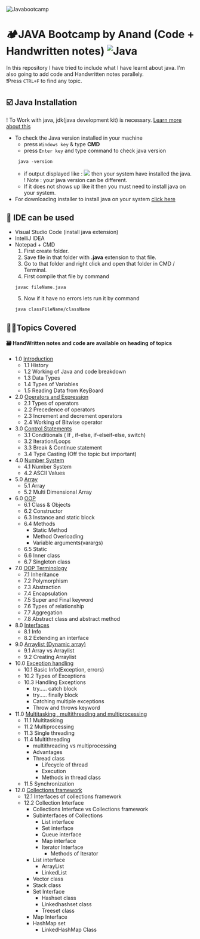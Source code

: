 <!-- ~ heading section -->

![Javabootcamp](https://socialify.git.ci/onlyanand10/Javabootcamp/image?description=1&descriptionEditable=Core%20java%20and%20DSA%20topics%20are%20covered%20in%20this%20repo%20with%20Handwritten%20Notes%20and%20code%20files&font=Source%20Code%20Pro&language=1&name=1&owner=1&theme=Light)

# 🏕️JAVA Bootcamp by Anand (Code + Handwritten notes) ![Java](https://img.shields.io/badge/java-%23ED8B00.svg?style=for-the-badge&logo=java&logoColor=white)

<!-- ~ Intro section  -->

In this repository I have tried to include what I have learnt about java.
I'm also going to add code and Handwritten notes parallely. <br>
❗Press `CTRL+F` to find any topic.

<!--~ jdk  -->

## ☑️ Java Installation

! To Work with java, jdk(java development kit) is necessary. [Learn more about this](https://github.com/onlyanand10/Javabootcamp/blob/main/MasterBox/1Introduction/1Introduction.pdf#page=4)

- To check the Java version installed in your machine
  - press `Windows key` & type **CMD**
  - press `Enter key` and type command to check java version
  ```java
   java -version
  ```
  - if output displayed like :
    ![](https://github.com/onlyanand10/Javabootcamp/blob/main/Assets/images/javaVersionCheck.jpg)
    then your system have installed the java.
    <br> ! Note : your java version can be different.
  - If it does not shows up like it then you must need to install java on your system.
- For downloading installer to install java on your system [click here](https://www.java.com/en/download/)

<!--~ IDE section  -->

## 🚀 IDE can be used

- Visual Studio Code
  (install java extension)
- IntelliJ IDEA
- Notepad + CMD
  1. First create folder.
  2. Save file in that folder with **.java** extension to that file.
  3. Go to that folder and right click and open that folder in CMD / Terminal.
  4. First compile that file by command
  ```
  javac fileName.java
  ```
  5. Now if it have no errors lets run it by command
  ```
  java classFileName/className
  ```

<!-- ~ index section  -->

## 🤏🏻Topics Covered

#### 🗃️ HandWritten notes and code are available on heading of topics

- 1.0 [Introduction](https://github.com/onlyanand10/Javabootcamp/blob/main/MasterBox/1_Introduction)
  - 1.1 History
  - 1.2 Working of Java and code breakdown
  - 1.3 Data Types
  - 1.4 Types of Variables
  - 1.5 Reading Data from KeyBoard
- 2.0 [Operators and Expression](https://github.com/onlyanand10/Javabootcamp/tree/main/MasterBox/2_OperatorsAndExpression)
  - 2.1 Types of operators
  - 2.2 Precedence of operators
  - 2.3 Increment and decrement operators
  - 2.4 Working of Bitwise operator
- 3.0 [Control Statements](https://github.com/onlyanand10/Javabootcamp/tree/main/MasterBox/3_ControlStatement)
  - 3.1 Conditionals
    ( If , if-else, if-elseif-else, switch)
  - 3.2 Iteration/Loops
  - 3.3 Break & Continue statement
  - 3.4 Type Casting (Off the topic but important)
- 4.0 [Number System](https://github.com/onlyanand10/Javabootcamp/tree/main/MasterBox/4_NumberSystem)
  - 4.1 Number System
  - 4.2 ASCII Values
- 5.0 [Array](https://github.com/onlyanand10/Javabootcamp/tree/main/MasterBox/5_Array)
  - 5.1 Array
  - 5.2 Multi Dimensional Array
- 6.0 [OOP](https://github.com/onlyanand10/Javabootcamp/tree/main/MasterBox/6_ObjectOrientedProgramming)
  - 6.1 Class & Objects
  - 6.2 Constructor
  - 6.3 Instance and static block
  - 6.4 Methods
    - Static Method
    - Method Overloading
    - Variable arguments(varargs)
  - 6.5 Static
  - 6.6 Inner class
  - 6.7 Singleton class
- 7.0 [OOP Terminology](https://github.com/onlyanand10/Javabootcamp/tree/main/MasterBox/7_OOP_Terminology)
  - 7.1 Inheritance
  - 7.2 Polymorphism
  - 7.3 Abstraction
  - 7.4 Encapsulation
  - 7.5 Super and Final keyword
  - 7.6 Types of relationship
  - 7.7 Aggregation
  - 7.8 Abstract class and abstract method
- 8.0 [Interfaces](https://github.com/onlyanand10/Javabootcamp/tree/main/MasterBox/8_Interfaces)
  - 8.1 Info
  - 8.2 Extending an interface
- 9.0 [Arraylist (Dynamic array)](https://github.com/onlyanand10/Javabootcamp/tree/main/MasterBox/9_Arraylist)
  - 9.1 Array vs Arraylist
  - 9.2 Creating Arraylist
- 10.0 [Exception handling](https://github.com/onlyanand10/Javabootcamp/tree/main/MasterBox/10_ExceptionHandling)
  - 10.1 Basic Info(Exception, errors)
  - 10.2 Types of Exceptions
  - 10.3 Handling Exceptions
    - try..... catch block
    - try..... finally block
    - Catching multiple exceptions
    - Throw and throws keyword
- 11.0 [Multitasking , multithreading and multiprocessing](https://github.com/onlyanand10/Javabootcamp/tree/main/MasterBox/11_MultitaskingMultithreadingMultiprocessing)
  - 11.1 Multitasking
  - 11.2 Multiprocessing
  - 11.3 Single threading
  - 11.4 Multithreading
    - multithreading vs multiprocessing
    - Advantages
    - Thread class
      - Lifecycle of thread
      - Execution
      - Methods in thread class
  - 11.5 Synchronization
- 12.0 [Collections framework](https://github.com/onlyanand10/Javabootcamp/tree/main/MasterBox/12_CollectionsFramework)
  - 12.1 Interfaces of collections framework
  - 12.2 Collection Interface
    - Collections Interface vs Collections framework
    - Subinterfaces of Collections
      - List interface
      - Set interface
      - Queue interface
      - Map interface
      - Iterator Interface
        - Methods of Iterator
    - List interface
      - ArrayList
      - LinkedList
    - Vector class
    - Stack class
    - Set Interface
      - Hashset class
      - Linkedhashset class
      - Treeset class
    - Map Interface
    - HashMap set
      - LinkedHashMap Class
